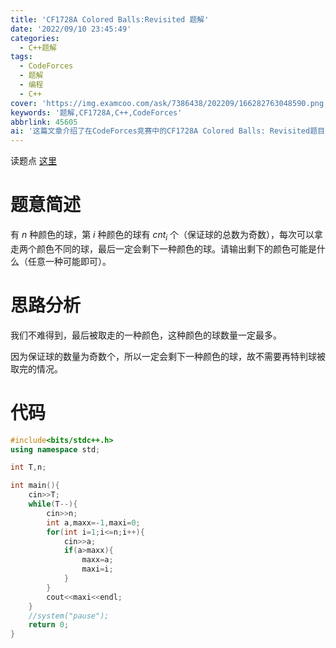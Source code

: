 ```yaml
---
title: 'CF1728A Colored Balls:Revisited 题解'
date: '2022/09/10 23:45:49'
categories:
  - C++题解
tags:
  - CodeForces
  - 题解
  - 编程
  - C++
cover: 'https://img.examcoo.com/ask/7386438/202209/166282763048590.png'
keywords: '题解,CF1728A,C++,CodeForces'
abbrlink: 45605
ai: '这篇文章介绍了在CodeForces竞赛中的CF1728A Colored Balls: Revisited题目的解题思路和代码实现。文章首先简述了题目要求：有多种颜色的球，每种颜色球的数量不同，总数为奇数，通过每次拿走两个不同颜色的球，最终剩下一种颜色的球，要求输出可能剩下的球的颜色。接着，文章分析了解题思路，指出答案为数量最多的球的颜色，并给出了相应的C++代码实现。代码通过循环读取每种颜色球的数目，记录并更新数量最多的球的颜色索引，最后输出该颜色索引作为答案。'
---
```


读题点 [这里](https://www.luogu.com.cn/problem/CF1728A)

# 题意简述

有 $n$ 种颜色的球，第 $i$ 种颜色的球有 $cnt_{i}$ 个（保证球的总数为奇数），每次可以拿走两个颜色不同的球，最后一定会剩下一种颜色的球。请输出剩下的颜色可能是什么（任意一种可能即可）。

# 思路分析

我们不难得到，最后被取走的一种颜色，这种颜色的球数量一定最多。

因为保证球的数量为奇数个，所以一定会剩下一种颜色的球，故不需要再特判球被取完的情况。

# 代码

```C++
#include<bits/stdc++.h>
using namespace std;

int T,n;

int main(){
    cin>>T;
	while(T--){
		cin>>n;
		int a,maxx=-1,maxi=0;
		for(int i=1;i<=n;i++){
			cin>>a;
			if(a>maxx){
				maxx=a;
				maxi=i;
			}
		}
		cout<<maxi<<endl;
	}
    //system("pause");
    return 0;
}
```
